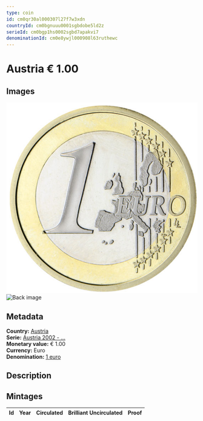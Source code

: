 ```yaml
---
type: coin
id: cm0qr30al000307l27f7w3xdn
countryId: cm0bgnuuu0001sgbdobe5ld2z
serieId: cm0bgp1hs0002sgbd7apakvi7
denominationId: cm0e8ywjl000908l63ruthewc
---
```


# Austria € 1.00

## Images

![Front image](../../../img/common-2002-100.png) ![Back image](img/austria-2002-100.png)

## Metadata

**Country:** [Austria](../index.md)\
**Serie:** [Austria 2002 - ...](index.md)\
**Monetary value:** € 1.00\
**Currency:** Euro\
**Denomination:** [1 euro](../../Denominations/1-euro.md)

## Description

## Mintages

| Id  | Year | Circulated | Brilliant Uncirculated | Proof |
| --- | ---- | ---------- | ---------------------- | ----- |
